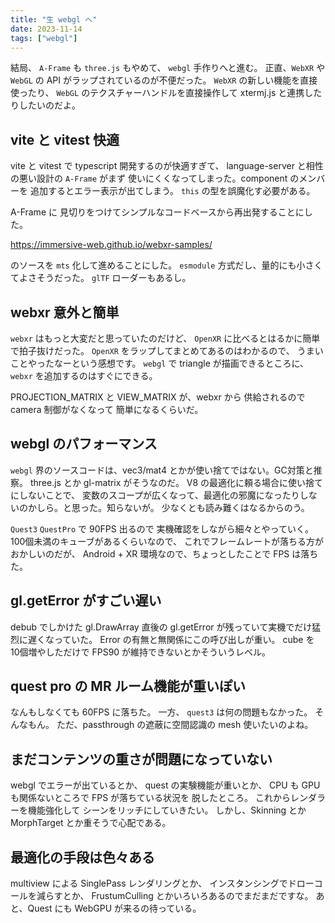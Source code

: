 ```yaml
---
title: "生 webgl へ"
date: 2023-11-14
tags: ["webgl"]
---
```


結局、 `A-Frame` も `three.js` もやめて、
`webgl` 手作りへと進む。
正直、`WebXR` や `WebGL` の API がラップされているのが不便だった。
`WebXR` の新しい機能を直接使ったり、
`WebGL` のテクスチャーハンドルを直接操作して xtermj.js と連携したりしたいのだよ。

## vite と vitest 快適

vite と vitest で typescript 開発するのが快適すぎて、
language-server と相性の悪い設計の `A-Frame` がまず
使いにくくなってしまった。component のメンバーを
追加するとエラー表示が出てしまう。
`this` の型を誤魔化す必要がある。

A-Frame に
見切りをつけてシンプルなコードベースから再出発することにした。

https://immersive-web.github.io/webxr-samples/

のソースを `mts` 化して進めることにした。
`esmodule` 方式だし、量的にも小さくてよさそうだった。
`glTF` ローダーもあるし。

## webxr 意外と簡単

`webxr` はもっと大変だと思っていたのだけど、
`OpenXR` に比べるとはるかに簡単で拍子抜けだった。
`OpenXR` をラップしてまとめてあるのはわかるので、
うまいことやったなーという感想です。
`webgl` で triangle が描画できるところに、
`webxr` を追加するのはすぐにできる。

PROJECTION_MATRIX と VIEW_MATRIX が、webxr から
供給されるので camera 制御がなくなって
簡単になるくらいだ。

## webgl のパフォーマンス

`webgl` 界のソースコードは、vec3/mat4 とかが使い捨てではない。GC対策と推察。
three.js とか gl-matrix がそうなのだ。
V8 の最適化に頼る場合に使い捨てにしないことで、
変数のスコープが広くなって、最適化の邪魔になったりしないのかしら。と思った。知らないが。
少なくとも読み難くはなるからのう。

`Quest3` `QuestPro` で 90FPS 出るので
実機確認をしながら細々とやっていく。
100個未満のキューブがあるくらいなので、
これでフレームレートが落ちる方がおかしいのだが、
Android + XR 環境なので、ちょっとしたことで FPS は落ちた。

## gl.getError がすごい遅い

debub でしかけた gl.DrawArray 直後の gl.getError が残っていて実機でだけ猛烈に遅くなっていた。
Error の有無と無関係にこの呼び出しが重い。
cube を 10個増やしただけで FPS90 が維持できないとかそういうレベル。

## quest pro の MR ルーム機能が重いぽい

なんもしなくても 60FPS に落ちた。
一方、 `quest3` は何の問題もなかった。
そんなもん。
ただ、passthrough の遮蔽に空間認識の mesh 使いたいのよね。

## まだコンテンツの重さが問題になっていない

webgl でエラーが出ているとか、
quest の実験機能が重いとか、
CPU も GPU も関係ないところで FPS が落ちている状況を
脱したところ。
これからレンダラーを機能強化して シーンをリッチにしていきたい。
しかし、Skinning とか MorphTarget とか重そうで心配である。

## 最適化の手段は色々ある

multiview による SinglePass レンダリングとか、
インスタンシングでドローコールを減らすとか、
FrustumCulling とかいろいろあるのでまだまだですな。
あと、Quest にも WebGPU が来るの待っている。

